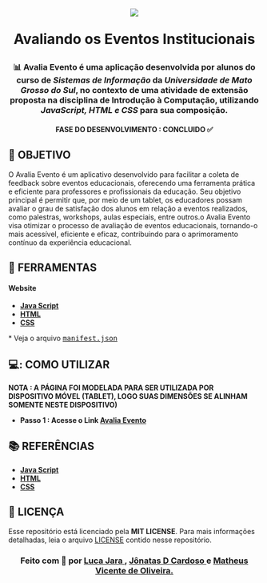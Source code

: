 <h1 align=center>
<img src="https://github.com/user-attachments/assets/60f2fc03-0982-46cd-9f8e-92ec9aed819a" /> 
  <p>Avaliando os Eventos Institucionais</p>
</h1>
<div align="center">

<!-- Aqui Ficarão as BADGES -->

</div>
<h3 align="center">

📊 Avalia Evento é uma aplicação desenvolvida por alunos do curso de ***Sistemas de Informação*** da ***Universidade de Mato Grosso do Sul***, no contexto de uma atividade de extensão proposta na disciplina de Introdução à Computação, utilizando ***JavaScript, HTML e CSS*** para sua composição.

</h3>

<!-- aqui vai ficar o banner do projeto -->

<h4 align="center"> FASE DO DESENVOLVIMENTO : CONCLUIDO ✅
</h4>

## **🎯 OBJETIVO**

O Avalia Evento é um aplicativo desenvolvido para facilitar a coleta de feedback sobre eventos educacionais, oferecendo uma ferramenta prática e eficiente para professores e profissionais da educação. Seu objetivo principal é permitir que, por meio de um tablet, os educadores possam avaliar o grau de satisfação dos alunos em relação a eventos realizados, como palestras, workshops, aulas especiais, entre outros.o Avalia Evento visa otimizar o processo de avaliação de eventos educacionais, tornando-o mais acessível, eficiente e eficaz, contribuindo para o aprimoramento contínuo da experiência educacional.

## **🧰 FERRAMENTAS**

#### **Website**

  - **[Java Script](https://www.javascript.com/)**
  - **[HTML](https://www.w3schools.com/html/default.asp)**
  - **[CSS](https://www.w3schools.com/css/default.asp)**

    
  \* Veja o arquivo <kbd>[manifest.json](./manifest.json)</kbd>


## **💻: COMO UTILIZAR**
  **NOTA : A PÁGINA FOI MODELADA PARA SER UTILIZADA POR DISPOSITIVO MÓVEL (TABLET), LOGO SUAS DIMENSÕES SE ALINHAM SOMENTE NESTE DISPOSITIVO)**
  - **Passo 1 : Acesse o Link [Avalia Evento](https://lucajara.github.io/Avalia_Evento/)**
    <img src="" /> 
   
## **:books: REFERÊNCIAS**

 - **[Java Script](https://www.w3schools.com/js/js_versions.asp)**
  - **[HTML](https://developer.mozilla.org/pt-BR/docs/Web/HTML)**
  - **[CSS](https://developer.mozilla.org/pt-BR/docs/Web/CSS)**

## **:page_with_curl: LICENÇA**

Esse repositório está licenciado pela **MIT LICENSE**. Para mais informações detalhadas, leia o arquivo [LICENSE](./LICENSE) contido nesse repositório. 

<h3 align="center">
Feito com 🧠 por <a href="https://www.linkedin.com/in/luca-jara-agra/">Luca Jara </a>, <a href="https://www.linkedin.com/in/jonatas-d-cardoso/">Jônatas D Cardoso </a> e <a href="https://www.linkedin.com/in/xxx/"> Matheus Vicente de Oliveira.
</h3>

<!-- Badges -->
